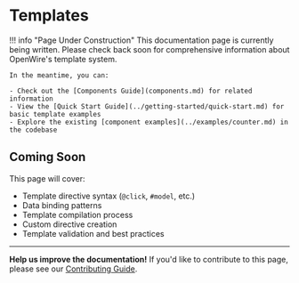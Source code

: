 # Templates

!!! info "Page Under Construction"
    This documentation page is currently being written. Please check back soon for comprehensive information about OpenWire's template system.

    In the meantime, you can:
    
    - Check out the [Components Guide](components.md) for related information
    - View the [Quick Start Guide](../getting-started/quick-start.md) for basic template examples
    - Explore the existing [component examples](../examples/counter.md) in the codebase

## Coming Soon

This page will cover:

- Template directive syntax (`@click`, `#model`, etc.)
- Data binding patterns
- Template compilation process
- Custom directive creation
- Template validation and best practices

---

**Help us improve the documentation!** If you'd like to contribute to this page, please see our [Contributing Guide](../contributing.md).